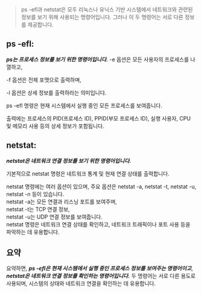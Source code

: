 > ps -efl과 netstat은 모두 리눅스나 유닉스 기반 시스템에서 네트워크와 관련된 정보를 보기 위해 사용되는 명령어입니다. 그러나 이 두 명령어는 서로 다른 정보를 제공합니다.

## ps -efl:

***ps는 프로세스 정보를 보기 위한 명령어입니다.***
-e 옵션은 모든 사용자의 프로세스를 나열하고,   

-f 옵션은 전체 포맷으로 출력하며,  

-l 옵션은 상세 정보를 출력하라는 의미입니다.  

ps -efl 명령은 현재 시스템에서 실행 중인 모든 프로세스를 보여줍니다.

출력에는 프로세스의 PID(프로세스 ID), PPID(부모 프로세스 ID), 실행 사용자, CPU 및 메모리 사용 등의 상세 정보가 포함됩니다.

## netstat:

***netstat은 네트워크 연결 정보를 보기 위한 명령어입니다.***

기본적으로 netstat 명령은 네트워크 통계 및 현재 연결 상태를 출력합니다.

netstat 명령에는 여러 옵션이 있으며, 주요 옵션은 netstat -a, netstat -t, netstat -u, netstat -n 등이 있습니다.   
netstat -a는 모든 연결과 리스닝 포트를 보여주며,   
netstat -t는 TCP 연결 정보,    
netstat -u는 UDP 연결 정보를 보여줍니다.  
netstat 명령은 네트워크 연결 상태를 확인하고, 네트워크 트래픽이나 포트 사용 등을 파악하는 데 유용합니다.


## 요약
요약하면, ***ps -efl은 현재 시스템에서 실행 중인 프로세스 정보를 보여주는 명령어이고***, ***netstat은 네트워크 연결 정보를 확인하는 명령어입니다.*** 두 명령어는 서로 다른 용도로 사용되며, 시스템의 상태와 네트워크 연결을 확인하는 데 유용합니다.